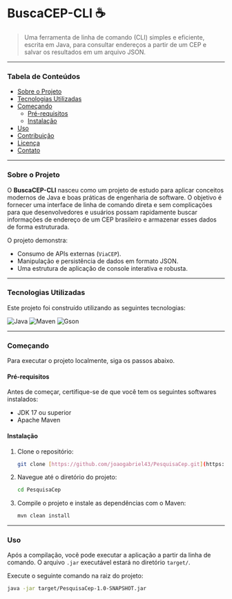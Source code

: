 # BuscaCEP-CLI ☕

> Uma ferramenta de linha de comando (CLI) simples e eficiente, escrita em Java, para consultar endereços a partir de um CEP e salvar os resultados em um arquivo JSON.


---

### Tabela de Conteúdos
* [Sobre o Projeto](#sobre-o-projeto)
* [Tecnologias Utilizadas](#tecnologias-utilizadas)
* [Começando](#começando)
    * [Pré-requisitos](#pré-requisitos)
    * [Instalação](#instalação)
* [Uso](#uso)
* [Contribuição](#contribuição)
* [Licença](#licença)
* [Contato](#contato)

---

### Sobre o Projeto

O **BuscaCEP-CLI** nasceu como um projeto de estudo para aplicar conceitos modernos de Java e boas práticas de engenharia de software. O objetivo é fornecer uma interface de linha de comando direta e sem complicações para que desenvolvedores e usuários possam rapidamente buscar informações de endereço de um CEP brasileiro e armazenar esses dados de forma estruturada.

O projeto demonstra:
* Consumo de APIs externas (`ViaCEP`).
* Manipulação e persistência de dados em formato JSON.
* Uma estrutura de aplicação de console interativa e robusta.

---

### Tecnologias Utilizadas

Este projeto foi construído utilizando as seguintes tecnologias:

![Java](https://img.shields.io/badge/Java-17-orange?style=for-the-badge&logo=java)
![Maven](https://img.shields.io/badge/Maven-4.0.0-blue?style=for-the-badge&logo=apache-maven)
![Gson](https://img.shields.io/badge/Gson-2.10-blue?style=for-the-badge&logo=google)

---

### Começando

Para executar o projeto localmente, siga os passos abaixo.

#### Pré-requisitos
Antes de começar, certifique-se de que você tem os seguintes softwares instalados:
* JDK 17 ou superior
* Apache Maven

#### Instalação

1.  Clone o repositório:
    ```sh
    git clone [https://github.com/joaogabriel43/PesquisaCep.git](https://github.com/joaogabriel43/PesquisaCep.git)
    ```
2.  Navegue até o diretório do projeto:
    ```sh
    cd PesquisaCep
    ```
3.  Compile o projeto e instale as dependências com o Maven:
    ```sh
    mvn clean install
    ```
---

### Uso

Após a compilação, você pode executar a aplicação a partir da linha de comando. O arquivo `.jar` executável estará no diretório `target/`.

Execute o seguinte comando na raiz do projeto:
```sh
java -jar target/PesquisaCep-1.0-SNAPSHOT.jar